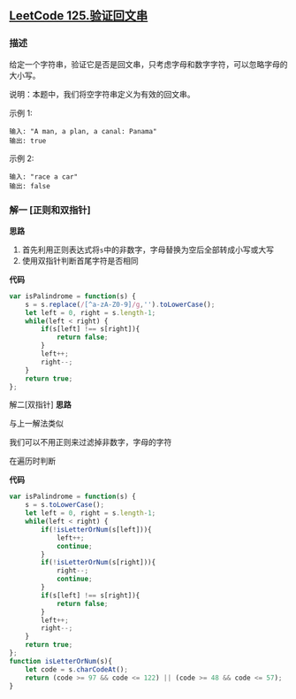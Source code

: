 ## [LeetCode 125.验证回文串](https://leetcode-cn.com/problems/valid-palindrome)
### 描述

给定一个字符串，验证它是否是回文串，只考虑字母和数字字符，可以忽略字母的大小写。

说明：本题中，我们将空字符串定义为有效的回文串。

示例 1:
```
输入: "A man, a plan, a canal: Panama"
输出: true
```
示例 2:
```
输入: "race a car"
输出: false
```
### 解一 [正则和双指针]
**思路**

1. 首先利用正则表达式将`s`中的非数字，字母替换为空后全部转成小写或大写
2. 使用双指针判断首尾字符是否相同

**代码**
```Javascript 
var isPalindrome = function(s) {
    s = s.replace(/[^a-zA-Z0-9]/g,'').toLowerCase();
    let left = 0, right = s.length-1;
    while(left < right) {
        if(s[left] !== s[right]){
            return false;
        }
        left++;
        right--;
    }
    return true;
};
```
解二[双指针]
**思路**

与上一解法类似

我们可以不用正则来过滤掉非数字，字母的字符 

在遍历时判断

**代码**
```JavaScript
var isPalindrome = function(s) {
    s = s.toLowerCase();
    let left = 0, right = s.length-1;
    while(left < right) {
        if(!isLetterOrNum(s[left])){
            left++;
            continue;
        }
        if(!isLetterOrNum(s[right])){
            right--;
            continue;
        }
        if(s[left] !== s[right]){
            return false;
        }
        left++;
        right--;
    }
    return true;
};
function isLetterOrNum(s){
    let code = s.charCodeAt();
    return (code >= 97 && code <= 122) || (code >= 48 && code <= 57); 
}
```
